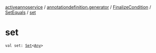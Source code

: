 [activeannoservice](../../../index.md) / [annotationdefinition.generator](../../index.md) / [FinalizeCondition](../index.md) / [SetEquals](index.md) / [set](./set.md)

# set

`val set: `[`Set`](https://kotlinlang.org/api/latest/jvm/stdlib/kotlin.collections/-set/index.html)`<`[`Any`](https://kotlinlang.org/api/latest/jvm/stdlib/kotlin/-any/index.html)`>`